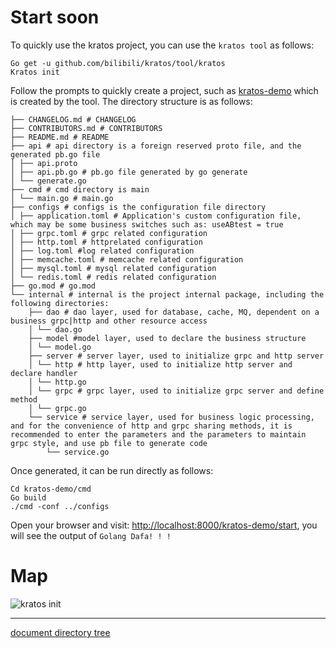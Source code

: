 # Start soon

To quickly use the kratos project, you can use the `kratos tool` as follows:

```shell
Go get -u github.com/bilibili/kratos/tool/kratos
Kratos init
```
Follow the prompts to quickly create a project, such as [kratos-demo](https://github.com/bilibili/kratos-demo) which is created by the tool. The directory structure is as follows:

```
├── CHANGELOG.md # CHANGELOG
├── CONTRIBUTORS.md # CONTRIBUTORS
├── README.md # README
├── api # api directory is a foreign reserved proto file, and the generated pb.go file
│ ├── api.proto
│ ├── api.pb.go # pb.go file generated by go generate
│ └── generate.go
├── cmd # cmd directory is main
│ └── main.go # main.go
├── configs # configs is the configuration file directory
│ ├── application.toml # Application's custom configuration file, which may be some business switches such as: useABtest = true
│ ├── grpc.toml # grpc related configuration
│ ├── http.toml # httprelated configuration
│ ├── log.toml #log related configuration
│ ├── memcache.toml # memcache related configuration
│ ├── mysql.toml # mysql related configuration
│ └── redis.toml # redis related configuration
├── go.mod # go.mod
└── internal # internal is the project internal package, including the following directories:
    ├── dao # dao layer, used for database, cache, MQ, dependent on a business grpc|http and other resource access
    │ └── dao.go
    ├── model #model layer, used to declare the business structure
    │ └── model.go
    ├── server # server layer, used to initialize grpc and http server
    │ └── http # http layer, used to initialize http server and declare handler
    │ └── http.go
    │ └── grpc # grpc layer, used to initialize grpc server and define method
    │ └── grpc.go
    └── service # service layer, used for business logic processing, and for the convenience of http and grpc sharing methods, it is recommended to enter the parameters and the parameters to maintain grpc style, and use pb file to generate code
        └── service.go
```

Once generated, it can be run directly as follows:

```shell
Cd kratos-demo/cmd
Go build
./cmd -conf ../configs
```

Open your browser and visit: [http://localhost:8000/kratos-demo/start](http://localhost:8000/kratos-demo/start), you will see the output of `Golang Dafa! ! ! `

# Map

![kratos init](/doc/img/kratosinit.gif)

-------------

[document directory tree](summary.md)
